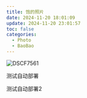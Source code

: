 ```yaml
---
title: 饱的照片
date: 2024-11-20 18:01:09
update: 2024-11-20 23:01:57
toc: false
categories:
  - Photo
  - BaoBao
---
```


![DSCF7561](https://chord-pic.oss-cn-shanghai.aliyuncs.com/202411201927675.jpg)

测试自动部署

测试自动部署2
